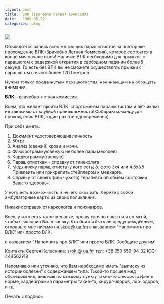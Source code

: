 ```yaml
---
layout: post
title:  ВЛК (врачебно летная комиссия)
date:   2009-05-22
categories: blog
---
```


![]({{site.url}}/img/posts/vlk.jpg)

Объявляется запись всех желающих парашютистов на повторное прохождение ВЛК (Врачебно Летная Комиссия), которое состоится в конце мая начале июня! Наличие ВЛК необходимо для прыжков с парашютом с задержкой открытия в свободном падении более 5 секунд. То есть без ВЛК вы не сможете осуществлять прыжки с парашютом с высот более 1200 метров.

Нужна только продвинутым парашютистам, начинающим не обращать внимания.

**ВЛК** – врачебно-летная комиссия.

Всем, кто желает пройти ВЛК (спортсменам парашютистам и лётчикам) не зависимо от клубной принадлежности!
Собираю команду для прохождения ВЛК, (один раз все одновременно)

При себе иметь:
1. Документ удостоверяющий личность
2. 50грв.
3. Анализ (свежий) крови и мочи.
4. Флюорограмму(свежую не более пары месяцев)
5. Кардеограмму(свежую)
6. Парашютисткам - справку от гинеколога
7. Медкнижку парашютиста (у кого есть) 8. фото 3х4 или 4.5х3.5 Приклеить или прикрепить стейплером к медкарте.
9. Справку от своего (или чужого) терапевта об общем состоянии Вашего здоровья.

У кого есть возможность и нечего скрывать, берите с собой амбулаторные карты из своих поликлиник.

Никаких справок от наркологов и психиатров.

Всех, у кого есть такое желание, прошу срочно связаться со мной, чтобы я включил Вас в заявку. Кто боится быть не предупреждённым, отправьте мне письмо на [skok @ ua.fm](mailto:skok@ua.fm?subject=%D0%9D%D0%B0%D0%BF%D0%BE%D0%BC%D0%BD%D0%B8%D1%82%D1%8C%20%D0%BF%D1%80%D0%BE%20%D0%92%D0%9B%D0%9A%203.04.08) с названием "Напомнить про ВЛК" или просто ВЛК.

с названием "Напомнить про ВЛК" или просто ВЛК. Сообщите другим!

Контакты Сергея Колесника:
[skok @ ua.fm](mailto:skok@ua.fm?subject=%D0%92%D0%9B%D0%9A%202008)
тел: +38 050 559-94-32
ICQ: 444562918

Напоминаю или уточняю, что Вам необходимо иметь "выписку из истории болезни" с содержанием типа: Такой-то прошел мед обследование, анализы по каждому пункту такие-то флюорография в норме, кардеограмма параметры такие-то, хирург-здоров, лор- здоров, и тд.

Печать и подпись
